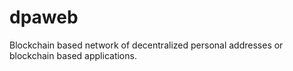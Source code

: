 # dpaweb
Blockchain based network of decentralized personal addresses or blockchain based applications.
